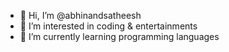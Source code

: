 - 👋 Hi, I’m @abhinandsatheesh
- 👀 I’m interested in coding & entertainments
- 🌱 I’m currently learning programming languages

<!---
abhinandsatheesh/abhinandsatheesh is a ✨ special ✨ repository because its `README.md` (this file) appears on your GitHub profile.
You can click the Preview link to take a look at your changes.
--->
